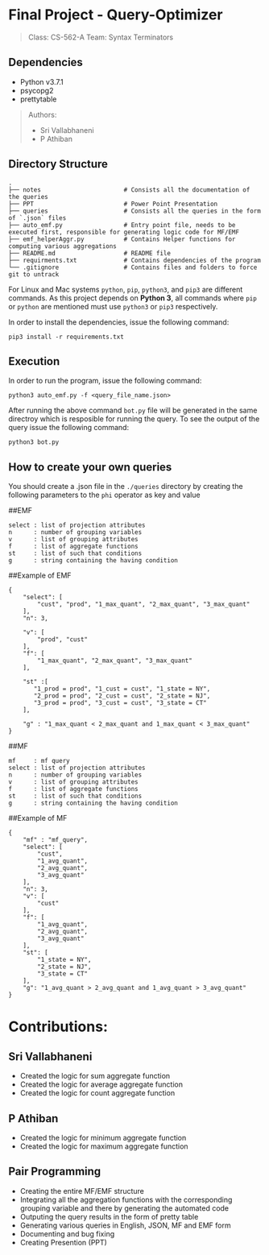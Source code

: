 # Final Project - Query-Optimizer

> Class:  CS-562-A
> Team:  Syntax Terminators

## Dependencies
* Python v3.7.1
* psycopg2
* prettytable

> Authors:
> * Sri Vallabhaneni
> * P Athiban

## Directory Structure

```
.
├── notes                       # Consists all the documentation of the queries
├── PPT                         # Power Point Presentation 
├── queries                     # Consists all the queries in the form of `.json` files
├── auto_emf.py                 # Entry point file, needs to be executed first, responsible for generating logic code for MF/EMF
├── emf_helperAggr.py           # Contains Helper functions for computing various aggregations
├── README.md                   # README file
├── requirments.txt             # Contains dependencies of the program
└── .gitignore                  # Contains files and folders to force git to untrack
```

For Linux and Mac systems `python`, `pip`, `python3`, and `pip3` are different commands. As this project depends on __Python 3__, all commands where `pip` or `python` are mentioned must use `python3` or `pip3` respectively.

In order to install the dependencies, issue the following command:

```
pip3 install -r requirements.txt
```

## Execution

In order to run the program, issue the following command:

```
python3 auto_emf.py -f <query_file_name.json>
```

After running  the above command `bot.py` file will be generated in the same directroy which is resposible for running the query.
To see the output of the query issue the following command:

```
python3 bot.py
```

## How to create your own queries

You should create a .json file in the `./queries` directory by creating the following parameters to the
`phi` operator as key and value

##EMF
```
select : list of projection attributes
n      : number of grouping variables
v      : list of grouping attributes
f      : list of aggregate functions
st     : list of such that conditions
g      : string containing the having condition
```


##Example of EMF
```
{
    "select": [
        "cust", "prod", "1_max_quant", "2_max_quant", "3_max_quant"
    ],
    "n": 3,

    "v": [
        "prod", "cust"
    ],
    "f": [
        "1_max_quant", "2_max_quant", "3_max_quant"
    ],

    "st" :[
       "1_prod = prod", "1_cust = cust", "1_state = NY",
       "2_prod = prod", "2_cust = cust", "2_state = NJ",
       "3_prod = prod", "3_cust = cust", "3_state = CT"
    ],

    "g" : "1_max_quant < 2_max_quant and 1_max_quant < 3_max_quant"
}

```


##MF 
```
mf     : mf query
select : list of projection attributes
n      : number of grouping variables
v      : list of grouping attributes
f      : list of aggregate functions
st     : list of such that conditions
g      : string containing the having condition
```


##Example of MF
```
{
    "mf" : "mf_query",
    "select": [
        "cust",
        "1_avg_quant",
        "2_avg_quant",
        "3_avg_quant"
    ],
    "n": 3,
    "v": [
        "cust"
    ],
    "f": [
        "1_avg_quant",
        "2_avg_quant",
        "3_avg_quant"
    ],
    "st": [
        "1_state = NY",
        "2_state = NJ",
        "3_state = CT"
    ],
    "g": "1_avg_quant > 2_avg_quant and 1_avg_quant > 3_avg_quant"
}
```

# Contributions:

## Sri Vallabhaneni

* Created the logic for sum aggregate function 
* Created the logic for average aggregate function 
* Created the logic for count aggregate function 

## P Athiban

* Created the logic for minimum aggregate function 
* Created the logic for maximum aggregate function 

## Pair Programming

* Creating the entire MF/EMF structure
* Integrating all the aggregation functions with the corresponding grouping variable and there by generating the automated code
* Outputing the query results in the form of pretty table
* Generating various queries in English, JSON, MF and EMF form
* Documenting and bug fixing
* Creating Presention (PPT)

